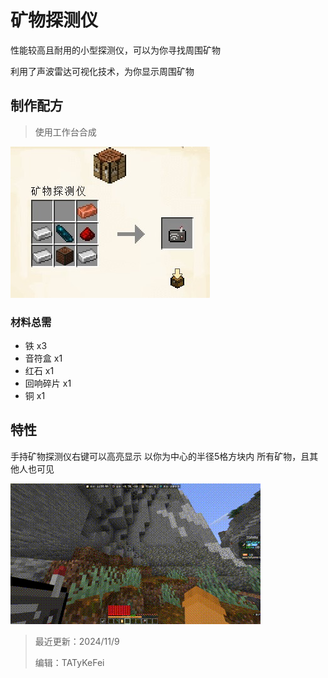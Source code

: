 # 矿物探测仪

性能较高且耐用的小型探测仪，可以为你寻找周围矿物

利用了声波雷达可视化技术，为你显示周围矿物

## 制作配方

> 使用工作台合成

<img src="./tools/mineral_detector/craft.jpg">

### 材料总需

* 铁 x3
* 音符盒 x1
* 红石 x1
* 回响碎片 x1
* 铜 x1

## 特性

手持矿物探测仪右键可以高亮显示 以你为中心的半径5格方块内 所有矿物，且其他人也可见

<img src="./tools/mineral_detector/demo.gif">

> 最近更新：2024/11/9
>
> 编辑：TATyKeFei